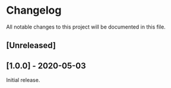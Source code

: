 # Changelog

All notable changes to this project will be documented in this file.

## [Unreleased]

## [1.0.0] - 2020-05-03

Initial release.
